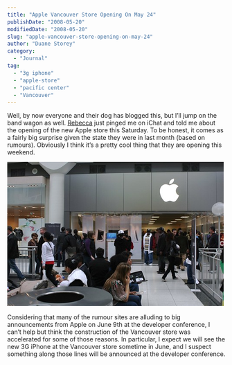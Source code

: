 ```yaml
---
title: "Apple Vancouver Store Opening On May 24"
publishDate: "2008-05-20"
modifiedDate: "2008-05-20"
slug: "apple-vancouver-store-opening-on-may-24"
author: "Duane Storey"
category:
  - "Journal"
tag:
  - "3g iphone"
  - "apple-store"
  - "pacific center"
  - "Vancouver"
---
```


Well, by now everyone and their dog has blogged this, but I’ll jump on the band wagon as well. [Rebecca](http://www.miss604.com/2008/05/apple-store-in-pacific-centre-vancouvers-new-meet-market.html) just pinged me on iChat and told me about the opening of the new Apple store this Saturday. To be honest, it comes as a fairly big surprise given the state they were in last month (based on rumours). Obviously I think it’s a pretty cool thing that they are opening this weekend.

![](_images/apple-vancouver-store-opening-on-may-24-1.jpg)

Considering that many of the rumour sites are alluding to big announcements from Apple on June 9th at the developer conference, I can’t help but think the construction of the Vancouver store was accelerated for some of those reasons. In particular, I expect we will see the new 3G iPhone at the Vancouver store sometime in June, and I suspect something along those lines will be announced at the developer conference.